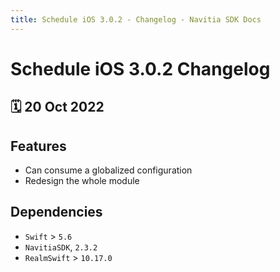 ```yaml
---
title: Schedule iOS 3.0.2 - Changelog - Navitia SDK Docs
---
```


# Schedule iOS 3.0.2 Changelog

<h2>🗓 20 Oct 2022</h2>

## Features
- Can consume a globalized configuration
- Redesign the whole module

## Dependencies
- `Swift` > `5.6`
- `NavitiaSDK`, `2.3.2`
- `RealmSwift` > `10.17.0`